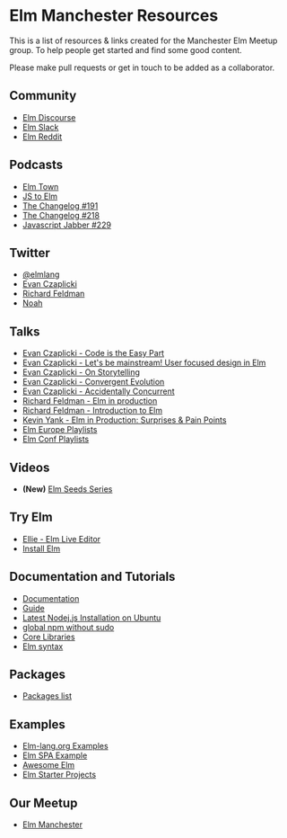 # Elm Manchester Resources

This is a list of resources & links created for the Manchester Elm Meetup group. To help people get
started and find some good content.

Please make pull requests or get in touch to be added as a collaborator.


## Community

- [Elm Discourse](https://discourse.elm-lang.org/)
- [Elm Slack](http://elmlang.herokuapp.com/)
- [Elm Reddit](https://reddit.com/r/elm)


## Podcasts

- [Elm Town](https://elmtown.audio/)
- [JS to Elm](http://jstoelm.com/)
- [The Changelog #191](https://changelog.com/podcast/191)
- [The Changelog #218](https://changelog.com/podcast/218)
- [Javascript Jabber #229](https://devchat.tv/js-jabber/229-jsj-elm-with-richard-feldman)


## Twitter

- [@elmlang](https://twitter.com/elmlang)
- [Evan Czaplicki](https://twitter.com/czaplic)
- [Richard Feldman](https://twitter.com/rtfeldman)
- [Noah](https://twitter.com/eeue56)


## Talks

- [Evan Czaplicki - Code is the Easy Part](https://www.youtube.com/watch?v=DSjbTC-hvqQ)
- [Evan Czaplicki - Let's be mainstream! User focused design in Elm](https://www.youtube.com/watch?v=oYk8CKH7OhE)
- [Evan Czaplicki - On Storytelling](https://www.deconstructconf.com/2017/evan-czaplicki-on-storytelling)
- [Evan Czaplicki - Convergent Evolution](https://www.youtube.com/watch?v=HRJ_VjkmyiE&t=4802s)
- [Evan Czaplicki - Accidentally Concurrent](https://vimeo.com/145522823)
- [Richard Feldman - Elm in production](https://www.youtube.com/watch?v=XsNk5aOpqUc)
- [Richard Feldman - Introduction to Elm](https://www.youtube.com/watch?v=zBHB9i8e3Kc)
- [Kevin Yank - Elm in Production: Surprises & Pain Points](https://www.youtube.com/watch?v=LZj_1qVURL0&t=4s)
- [Elm Europe Playlists](https://www.youtube.com/channel/UCT5HLUjjXdqUSUnpblFNOwQ/playlists)
- [Elm Conf Playlists](https://www.youtube.com/channel/UCOpGiN9AkczVjlpGDaBwQrQ/playlists)


## Videos

- **(New)** [Elm Seeds Series](https://elmseeds.thaterikperson.com/)


## Try Elm

- [Ellie - Elm Live Editor](https://ellie-app.com/new)
- [Install Elm](https://guide.elm-lang.org/install.html)

## Documentation and Tutorials

- [Documentation](http://elm-lang.org/docs)
- [Guide](https://guide.elm-lang.org/)
- [Latest Nodej.js Installation on Ubuntu](https://github.com/nodesource/distributions#debinstall)
- [global npm without sudo](https://github.com/sindresorhus/guides/blob/master/npm-global-without-sudo.md)
- [Core Libraries](http://package.elm-lang.org/packages/elm-lang/core/5.1.1)
- [Elm syntax](http://elm-lang.org/docs/syntax)

## Packages

- [Packages list](http://package.elm-lang.org/)

## Examples

- [Elm-lang.org Examples](http://elm-lang.org/examples)
- [Elm SPA Example](https://github.com/rtfeldman/elm-spa-example/)
- [Awesome Elm](https://github.com/isRuslan/awesome-elm)
- [Elm Starter Projects](https://github.com/Triangle-Elm/elm-starter-projects)

## Our Meetup

- [Elm Manchester](https://www.meetup.com/elm-manchester)
